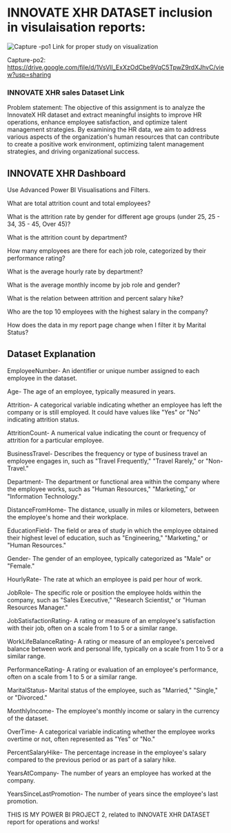 # INNOVATE XHR DATASET  inclusion in visulaisation reports:

![Capture -po1](https://github.com/user-attachments/assets/82d6350e-9906-4404-ae2c-34439036c45b)
Link for proper study on visualization

Capture-po2:  https://drive.google.com/file/d/1VsVlI_ExXzOdCbe9VqC5TpwZ9rdXJhvC/view?usp=sharing 

### INNOVATE XHR  sales Dataset Link

Problem statement:
The objective of this assignment is to analyze the InnovateX HR dataset and extract meaningful insights to improve HR operations, enhance employee satisfaction, and optimize talent management strategies. By examining the HR data, we aim to address various aspects of the organization's human resources that can contribute to create a positive work environment, optimizing talent management strategies, and driving organizational success.

## INNOVATE XHR Dashboard  

Use Advanced Power BI Visualisations and Filters.

What are total attrition count and total employees?

What is the attrition rate by gender for different age groups (under 25, 25 - 34, 35 - 45, Over 45)?

What is the attrition count by department?

How many employees are there for each job role, categorized by their performance rating?

What is the average hourly rate by department?

What is the average monthly income by job role and gender?

What is the relation between attrition and percent salary hike?

Who are the top 10 employees with the highest salary in the company?

How does the data in my report page change when I filter it by Marital Status?


## Dataset Explanation

EmployeeNumber- An identifier or unique number assigned to each employee in the dataset.

Age- The age of an employee, typically measured in years.

Attrition- A categorical variable indicating whether an employee has left the company or is still employed. It could have values like "Yes" or "No" indicating attrition status.

AttritionCount- A numerical value indicating the count or frequency of attrition for a particular employee.

BusinessTravel- Describes the frequency or type of business travel an employee engages in, such as "Travel Frequently," "Travel Rarely," or "Non-Travel."

Department- The department or functional area within the company where the employee works, such as "Human Resources," "Marketing," or "Information Technology."

DistanceFromHome- The distance, usually in miles or kilometers, between the employee's home and their workplace.

EducationField- The field or area of study in which the employee obtained their highest level of education, such as "Engineering," "Marketing," or "Human Resources."

Gender- The gender of an employee, typically categorized as "Male" or "Female."

HourlyRate- The rate at which an employee is paid per hour of work.

JobRole- The specific role or position the employee holds within the company, such as "Sales Executive," "Research Scientist," or "Human Resources Manager."

JobSatisfactionRating- A rating or measure of an employee's satisfaction with their job, often on a scale from 1 to 5 or a similar range.

WorkLifeBalanceRating- A rating or measure of an employee's perceived balance between work and personal life, typically on a scale from 1 to 5 or a similar range.

PerformanceRating- A rating or evaluation of an employee's performance, often on a scale from 1 to 5 or a similar range.

MaritalStatus- Marital status of the employee, such as "Married," "Single," or "Divorced."

MonthlyIncome- The employee's monthly income or salary in the currency of the dataset.

OverTime- A categorical variable indicating whether the employee works overtime or not, often represented as "Yes" or "No."

PercentSalaryHike- The percentage increase in the employee's salary compared to the previous period or as part of a salary hike.

YearsAtCompany- The number of years an employee has worked at the company.

YearsSinceLastPromotion- The number of years since the employee's last promotion.



THIS IS MY POWER BI PROJECT 2, related to  INNOVATE XHR DATASET  report for operations and works!
















